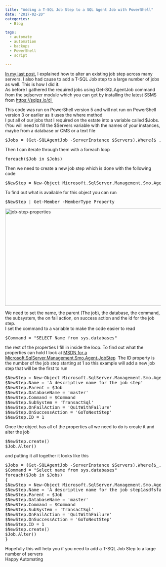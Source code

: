 ```yaml
---
title: "Adding a T-SQL Job Step to a SQL Agent Job with PowerShell"
date: "2017-02-20" 
categories:
  - Blog

tags:
  - automate
  - automation
  - backups
  - PowerShell
  - script

---
```

<P><A href="https://blog.robsewell.com/altering-a-job-step-on-hundreds-of-sql-servers-with-powershell/" target=_blank>In my last post</A>, I explained how to alter an existing job step across many servers. I also had cause to add a T-SQL Job step to a large number of jobs as well. This is how I did it.<BR>As before I gathered the required jobs using Get-SQLAgentJob command from the sqlserver module which you can get by installing the latest SSMS from <A href="https://sqlps.io/dl" target=_blank>https://sqlps.io/dl&nbsp;</A></P>
<P>This code was run on PowerShell version 5 and will not run on PowerShell version 3 or earlier as it uses the where method<BR>I put all of our jobs that I required&nbsp;on the estate into a variable called $Jobs. (You will need to fill the $Servers variable with the names of your instances, maybe from a database or CMS or a text file</P><PRE class="lang:ps decode:true">$Jobs = (Get-SQLAgentJob -ServerInstance $Servers).Where{$_.Name -like '*PartOfNameOfJob*' -and $_.IsEnabled -eq $true}</PRE>
<P>Then I can iterate through them with a foreach loop</P><PRE class="lang:ps decode:true">foreach($Job in $Jobs)</PRE>
<P>Then we need to create a new job step which is done with the following code</P><PRE class="lang:ps decode:true">$NewStep = New-Object Microsoft.SqlServer.Management.Smo.Agent.JobStep </PRE>
<P>To find out what is available for this object you can run</P><PRE class="lang:ps decode:true">$NewStep | Get-Member -MemberType Property</PRE>
<P><IMG class="alignnone wp-image-3393" alt=job-step-properties src="https://blog.robsewell.com/assets/uploads/2017/02/job-step-properties.png?resize=630%2C315&amp;ssl=1" width=630 height=315 data-recalc-dims="1" loading="lazy" data-large-file="https://blog.robsewell.com/assets/uploads/2017/02/job-step-properties.png?fit=630%2C314&amp;ssl=1" data-medium-file="https://blog.robsewell.com/assets/uploads/2017/02/job-step-properties.png?fit=300%2C150&amp;ssl=1" data-image-description="" data-image-title="job-step-properties" data-image-meta='{"aperture":"0","credit":"","camera":"","caption":"","created_timestamp":"0","copyright":"","focal_length":"0","iso":"0","shutter_speed":"0","title":"","orientation":"0"}' data-comments-opened="1" data-orig-size="1492,744" data-orig-file="https://blog.robsewell.com/assets/uploads/2017/02/job-step-properties.png?fit=1492%2C744&amp;ssl=1" data-permalink="https://blog.robsewell.com/altering-a-job-step-on-hundreds-of-sql-servers-with-powershell/job-step-properties/#main" data-attachment-id="3393"></P>
<P>We need to set the name, the parent (The job), the database, the command, the subsystem, the on fail action, on success action and the id for the job step.<BR>I set the command to a variable to make the code easier to read</P><PRE class="lang:ps decode:true">$Command = "SELECT Name from sys.databases"</PRE>
<P>the rest of the properties I fill in inside the loop. To find out what the properties can hold I look at <A href="https://msdn.microsoft.com/en-us/library/microsoft.sqlserver.management.smo.agent.jobstep.aspx?WT.mc_id=DP-MVP-5002693" target=_blank>MSDN for a Microsoft.SqlServer.Management.Smo.Agent.JobStep</A> &nbsp;The ID property is the number of the job step starting at 1 so this example will add a new job step that will be the first to run</P><PRE class="lang:ps decode:true">$NewStep = New-Object Microsoft.SqlServer.Management.Smo.Agent.JobStep
$NewStep.Name = 'A descriptive name for the job step'
$NewStep.Parent = $Job
$NewStep.DatabaseName = 'master'
$NewStep.Command = $Command
$NewStep.SubSystem = 'TransactSql'
$NewStep.OnFailAction = 'QuitWithFailure'
$NewStep.OnSuccessAction = 'GoToNextStep'
$NewStep.ID = 1</PRE>
<P>Once the object has all of the properties all we need to do is create it and alter the job</P><PRE class="lang:ps decode:true">$NewStep.create()
$Job.Alter() </PRE>
<P>and putting it all together it looks like this</P><PRE class="lang:ps decode:true">$Jobs = (Get-SQLAgentJob -ServerInstance $Servers).Where{$_.Name -like '*PartOfNameOfJob*' -and $_.IsEnabled -eq $true}
$Command = "Select name from sys.databases"
foreach($Job in $Jobs)
{
$NewStep = New-Object Microsoft.SqlServer.Management.Smo.Agent.JobStep
$NewStep.Name = 'A descriptive name for the job step1asdfsfasdfa'
$NewStep.Parent = $Job
$NewStep.DatabaseName = 'master'
$NewStep.Command = $Command
$NewStep.SubSystem = 'TransactSql'
$NewStep.OnFailAction = 'QuitWithFailure'
$NewStep.OnSuccessAction = 'GoToNextStep'
$NewStep.ID = 1
$NewStep.create()
$Job.Alter()
}
</PRE>
<P>Hopefully this will help you if you need to add a T-SQL Job Step to a large number of servers<BR>Happy Automating</P>

